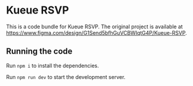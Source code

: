
  # Kueue RSVP

  This is a code bundle for Kueue RSVP. The original project is available at https://www.figma.com/design/G1Send5bfhGuVCBWIqtG4P/Kueue-RSVP.

  ## Running the code

  Run `npm i` to install the dependencies.

  Run `npm run dev` to start the development server.
  